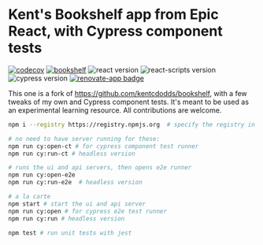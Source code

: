 # Kent's Bookshelf app from Epic React, with Cypress component tests

[![codecov](https://codecov.io/gh/muratkeremozcan/bookshelf/branch/main/graph/badge.svg?token=WbJ5jglAp8)](https://codecov.io/gh/muratkeremozcan/bookshelf)
[![bookshelf](https://img.shields.io/endpoint?url=https://dashboard.cypress.io/badge/detailed/r9paau&style=flat&logo=cypress)](https://dashboard.cypress.io/projects/r9paau/runs)
![react version](https://img.shields.io/badge/react-18.2.0-brightgreen)
![react-scripts version](https://img.shields.io/badge/react--scripts-5.0.1-brightgreen)
![cypress version](https://img.shields.io/badge/cypress-12.17.4-brightgreen)
[![renovate-app badge][renovate-badge]][renovate-app]

This one is a fork of https://github.com/kentcdodds/bookshelf, with a few tweaks
of my own and Cypress component tests. It's meant to be used as an experimental
learning resource. All contributions are welcome.

```bash
npm i --registry https://registry.npmjs.org  # specify the registry in case you are using a proprietary registry

# no need to have server running for these:
npm run cy:open-ct # for cypress component test runner
npm run cy:run-ct # headless version

# runs the ui and api servers, then opens e2e runner
npm run cy:open-e2e
npm run cy:run-e2e  # headless version

# a la carte
npm start # start the ui and api server
npm run cy:open # for cypress e2e test runner
npm run cy:run # headless version

npm test # run unit tests with jest
```

[renovate-badge]: https://img.shields.io/badge/renovate-app-blue.svg
[renovate-app]: https://renovateapp.com/
